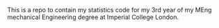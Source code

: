 This is a repo to contain my statistics code for my 3rd year of my MEng mechanical Engineering degree at Imperial College London.
